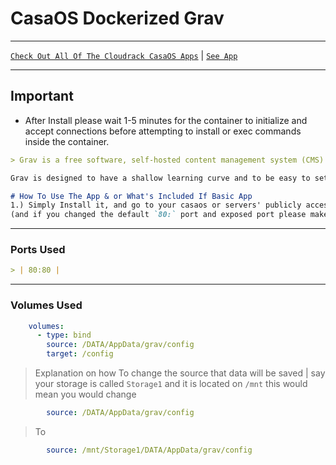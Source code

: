# CasaOS Dockerized Grav

***

[`Check Out All Of The Cloudrack CasaOS Apps`](../) | [`See App`](./)

***

## Important

* After Install please wait 1-5 minutes for the container to initialize and accept connections before attempting to install or exec commands inside the container.

```md
> Grav is a free software, self-hosted content management system (CMS) written in the PHP programming language and based on the Symfony web application framework. It uses a flat-file database for both backend and frontend.

Grav is designed to have a shallow learning curve and to be easy to set up. The focus of Grav is speed and simplicity, rather than an abundance of built-in features that come at the expense of complexity.
```

```md
# How To Use The App & or What's Included If Basic App
1.) Simply Install it, and go to your casaos or servers' publicly accessible IP address.
(and if you changed the default `80:` port and exposed port please make sure to navigate to that `IP.IP.IP.IP`:`port`.)
```

***

### Ports Used

```md
> | 80:80 |  
```

***

### Volumes Used

```yaml
    volumes:
      - type: bind
        source: /DATA/AppData/grav/config
        target: /config
```

> Explanation on how To change the source that data will be saved | say your storage is called `Storage1` and it is located on `/mnt` this would mean you would change

```yaml
        source: /DATA/AppData/grav/config
```

> To

```yaml
        source: /mnt/Storage1/DATA/AppData/grav/config
```
